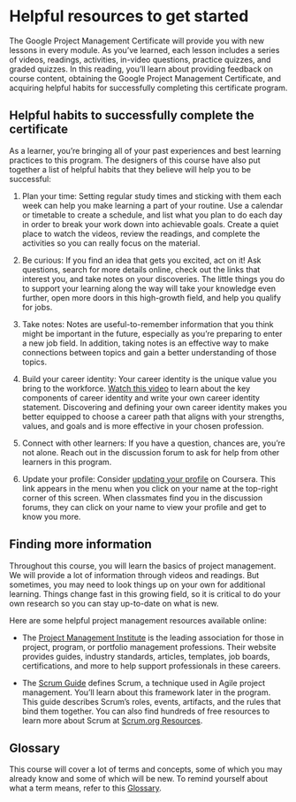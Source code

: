 # Helpful resources to get started
The Google Project Management Certificate will provide you with new lessons in every module. As you’ve learned, each lesson includes a series of videos, readings, activities, in-video questions, practice quizzes, and graded quizzes. In this reading, you’ll learn about providing feedback on course content, obtaining the Google Project Management Certificate, and acquiring helpful habits for successfully completing this certificate program. 

## Helpful habits to successfully complete the certificate
As a learner, you’re bringing all of your past experiences and best learning practices to this program. The designers of this course have also put together a list of helpful habits that they believe will help you to be successful: 

1. Plan your time: Setting regular study times and sticking with them each week can help you make learning a part of your routine. Use a calendar or timetable to create a schedule, and list what you plan to do each day in order to break your work down into achievable goals. Create a quiet place to watch the videos, review the readings, and complete the activities so you can really focus on the material.

2. Be curious: If you find an idea that gets you excited, act on it! Ask questions, search for more details online, check out the links that interest you, and take notes on your discoveries. The little things you do to support your learning along the way will take your knowledge even further, open more doors in this high-growth field, and help you qualify for jobs. 

3. Take notes: Notes are useful-to-remember information that you think might be important in the future, especially as you’re preparing to enter a new job field. In addition, taking notes is an effective way to make connections between topics and gain a better understanding of those topics.

4. Build your career identity: Your career identity is the unique value you bring to the workforce. [Watch this video](https://www.youtube.com/watch?v=_xbT4qMrot4) to learn about the key components of career identity and write your own career identity statement. Discovering and defining your own career identity makes you better equipped to choose a career path that aligns with your strengths, values, and goals and is more effective in your chosen profession.

5. Connect with other learners: If you have a question, chances are, you’re not alone. Reach out in the discussion forum to ask for help from other learners in this program. 

6. Update your profile: Consider [updating your profile](https://www.coursera.org/account/profile) on Coursera. This link appears in the menu when you click on your name at the top-right corner of this screen. When classmates find you in the discussion forums, they can click on your name to view your profile and get to know you more.

## Finding more information
Throughout this course, you will learn the basics of project management. We will provide a lot of information through videos and readings. But sometimes, you may need to look things up on your own for additional learning. Things change fast in this growing field, so it is critical to do your own research so you can stay up-to-date on what is new. 

Here are some helpful project management resources available online:

- The [Project Management Institute](https://www.pmi.org/) is the leading association for those in project, program, or portfolio management professions. Their website provides guides, industry standards, articles, templates, job boards, certifications, and more to help support professionals in these careers.

- The [Scrum Guide](https://scrumguides.org/index.html) defines Scrum, a technique used in Agile project management. You’ll learn about this framework later in the program. This guide describes Scrum’s roles, events, artifacts, and the rules that bind them together. You can also find hundreds of free resources to learn more about Scrum at [Scrum.org Resources](https://www.scrum.org/resources).

## Glossary
This course will cover a lot of terms and concepts, some of which you may already know and some of which will be new. To remind yourself about what a term means, refer to this 
[Glossary](https://www.coursera.org/learn/project-management-foundations/resources/R9Ijr).